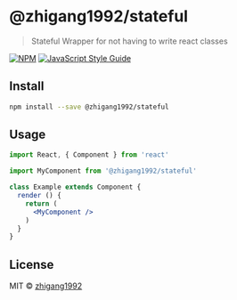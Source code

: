 # @zhigang1992/stateful

> Stateful Wrapper for not having to write react classes

[![NPM](https://img.shields.io/npm/v/@zhigang1992/stateful.svg)](https://www.npmjs.com/package/@zhigang1992/stateful) [![JavaScript Style Guide](https://img.shields.io/badge/code_style-standard-brightgreen.svg)](https://standardjs.com)

## Install

```bash
npm install --save @zhigang1992/stateful
```

## Usage

```jsx
import React, { Component } from 'react'

import MyComponent from '@zhigang1992/stateful'

class Example extends Component {
  render () {
    return (
      <MyComponent />
    )
  }
}
```

## License

MIT © [zhigang1992](https://github.com/zhigang1992)
